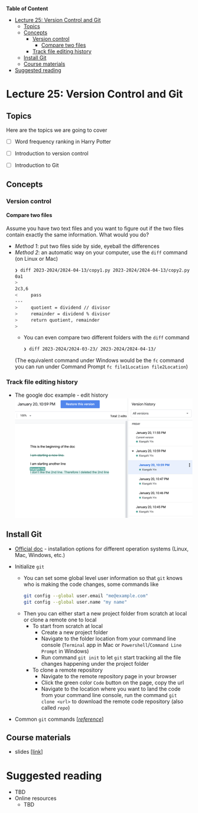 
**Table of Content**
- [Lecture 25: Version Control and Git](#lecture-25-version-control-and-git)
  - [Topics](#topics)
  - [Concepts](#concepts)
    - [Version control](#version-control)
      - [Compare two files](#compare-two-files)
    - [Track file editing history](#track-file-editing-history)
  - [Install Git](#install-git)
  - [Course materials](#course-materials)
- [Suggested reading](#suggested-reading)

# Lecture 25: Version Control and Git

## Topics
Here are the topics we are going to cover
* [ ] Word frequency ranking in Harry Potter
* [ ] Introduction to version control
* [ ] Introduction to Git


## Concepts
###  Version control
####  Compare two files
Assume you have two text files and you want to figure out if the two files contain exactly the same information. What would you do?
* *Method 1*: put two files side by side, eyeball the differences
* *Method 2*: an automatic way on your computer, use the `diff` command (on Linux or Mac)
    ```sh
    ❯ diff 2023-2024/2024-04-13/copy1.py 2023-2024/2024-04-13/copy2.py
    0a1
    >
    2c3,6
    <     pass
    ---
    >     quotient = dividend // divisor
    >     remainder = dividend % divisor
    >     return quotient, remainder
    >
    ```
  * You can even compare two different folders with the `diff` command
    ```sh
    ❯ diff 2023-2024/2024-03-23/ 2023-2024/2024-04-13/
    ```
  (The equivalent command under Windows would be the `fc` command you can run under Command Prompt `fc file1Location file2Location`)
###  Track file editing history
* The google doc example - edit history
![](./version_history_google_doc.png)

##  Install Git
* [Official doc](https://git-scm.com/book/en/v2/Getting-Started-Installing-Git) - installation options for different operation systems (Linux, Mac, Windows, etc.)
* Initialize `git`
  * You can set some global level user information so that `git` knows who is making the code changes, some commands like 
    ```sh
    git config --global user.email "me@example.com"
    git config --global user.name "my name"
    ```
  * Then you can either start a new project folder from scratch at local or clone a remote one to local
    * To start from scratch at local
      * Create a new project folder
      * Navigate to the folder location from your command line console (`Terminal` app in Mac or `Powershell`/`Command Line Prompt` in Windows)
      * Run command `git init` to let `git` start tracking all the file changes happening under the project folder
    * To clone a remote repository
      * Navigate to the remote repository page in your browser
      * Click the green color `Code` button on the page, copy the url
      * Navigate to the location where you want to land the code from your command line console, run the command `git clone <url>` to download the remote code repository (also called *`repo`*)

* Common `git` commands  [[*reference*](http://guides.beanstalkapp.com/version-control/common-git-commands.html)]

## Course materials
* slides [[link](https://docs.google.com/presentation/d/1V3UgsJ_vXLN_qYO2Xe-VDvUkvW_6z8zKf4HqK8BzfAQ/edit?usp=sharing)]

# Suggested reading
* TBD
* Online resources
  * TBD
